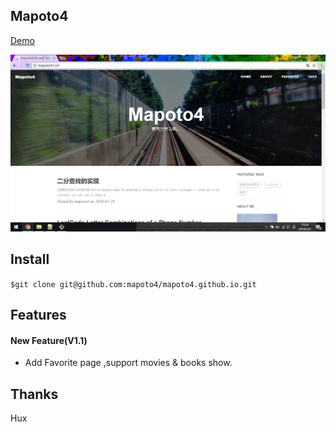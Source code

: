 ## Mapoto4

[Demo](http://mapoto4.com)


![Web端](/img/Readme_1.png)

## Install
`
$git clone git@github.com:mapoto4/mapoto4.github.io.git
`

## Features

#### New Feature(V1.1)
  - Add Favorite page ,support movies & books show.

## Thanks

Hux
